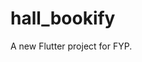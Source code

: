 # hall_bookify

A new Flutter project for FYP.
<!-- Variant: profileUnitTest -->
<!-- Config: debug -->
<!-- Store: D:\Software\SMD_SDK\Sdk\.android\debug.keystore -->
<!-- Alias: AndroidDebugKey -->


<!-- keyhash generate by : keytool -exportcert -alias androiddebugkey -keystore "C:\Users\arham\.android\debug.keystore" | "C:\ssl\bin\openssl" sha1 -binary | "C:\ssl\bin\openssl" base64 -->


<!-- Invalid argument(s): A directory corresponding to fileSystemPath "C:\Users\arham\AppData\Local\Pub\Cache\hosted\pub.dartlang.org\devtools-2.9.2\build" could not be found -->
<!-- Sol: (run in terminal) dart pub global activate devtools -v 2.8.0 -->

<!-- ScrollController not attached to any scroll views. -->
<!-- sol: Surround with if condition(page: splash screen(getStartedScreen) :  final _scrollController = ScrollController(); if (_scrollController.hasClients)  -->
<!-- W/Firestore(22676): (24.0.0) [WriteStream]: (2e0d129) Stream closed with status: Status{code=NOT_FOUND,
 description=The project hall-bookify does not exist or it does not contain an active Cloud Datastore or Cloud Firestore database.
  Please visit http://console.cloud.google.com to create a project or https://console.cloud.google.com/datastore/setup?project=hall-bookify to add a Cloud Datastore
  or Cloud Firestore database. Note that Cloud Datastore or Cloud Firestore always have an associated App Engine app and this app must not be disabled., cause=null}. -->
<!-- Sol: Enable firestore database -->

<!-- devtools-2.9.2\build" could not be found -->
<!-- Sol: dart pub global activate devtools -v 2.8.0 -->

<!-- The following NoSuchMethodError was thrown while dispatching notifications for TextEditingController: -->
<!-- The getter 'code' was called on null. -->
<!-- Receiver: null -->
<!-- Tried calling: code -->

<!-- This error happens if you call setState() on a State object for a widget that no longer appears in the widget tree (e.g., whose parent widget no longer includes the widget in its build). This error can occur when code calls setState() from a timer or an animation callback. -->
<!-- E/flutter (19922): The preferred solution is to cancel the timer or stop listening to the animation in the dispose() callback. Another solution is to check the "mounted" property of this object before calling setState() to ensure the object is still in the tree. -->
<!-- E/flutter (19922): This error might indicate a memory leak if setState() is being called because another object is retaining a reference to this State object after it has been removed from the tree. To avoid memory leaks, consider breaking the reference to this object during dispose(). -->
<!-- at: (package:hall_bookify/Screens/loginScreens/phoneOTPverification.dart:74:11) -->

<!-- Unhandled Exception: Bad state: cannot get a field on a DocumentSnapshotPlatform which does not exist -->
<!-- at:  (package:hall_bookify/Screens/loginScreens/registerPhoneNameData.dart:39:22) -->

<!-- setstate called after dispose -->
<!-- This error happens if you call setState() on a State object for a widget that no longer appears in the widget tree (e.g., whose parent widget no longer includes the widget in its build). This error can occur when code calls setState() from a timer or an animation callback. -->
<!-- E/flutter (19922): The preferred solution is to cancel the timer or stop listening to the animation in the dispose() callback. Another solution is to check the "mounted" property of this object before calling setState() to ensure the object is still in the tree. -->
<!-- E/flutter (19922): This error might indicate a memory leak if setState() is being called because another object is retaining a reference to this State object after it has been removed from the tree. To avoid memory leaks, consider breaking the reference to this object during dispose(). -->
<!-- at: (package:hall_bookify/Screens/loginScreens/phoneOTPverification.dart:74:11) -->





<!-- FireStore: -->
<!-- Package-> UID-> PID-> uid,p_name,p_desc,p_price,PID (after this provide UID,PID to storage) -->
<!-- Storage: -->
<!-- UID->packageID->images[] -->








